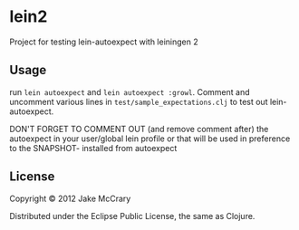# lein2

Project for testing lein-autoexpect with leiningen 2

## Usage

run `lein autoexpect` and `lein autoexpect :growl`. Comment and uncomment various lines in `test/sample_expectations.clj` to test out lein-autoexpect.

DON'T FORGET TO COMMENT OUT (and remove comment after) the autoexpect in your user/global lein profile or that will be used in preference to the SNAPSHOT- installed from autoexpect 

## License

Copyright © 2012 Jake McCrary

Distributed under the Eclipse Public License, the same as Clojure.
